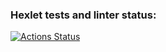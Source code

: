 ### Hexlet tests and linter status:
[![Actions Status](https://github.com/Ooopss20/qa-engineer-project-84/workflows/hexlet-check/badge.svg)](https://github.com/Ooopss20/qa-engineer-project-84/actions)